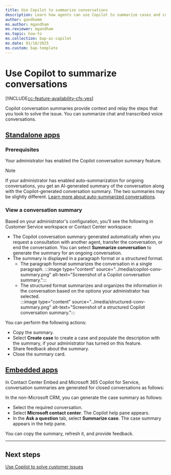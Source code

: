```yaml
---
title: Use Copilot to summarize conversations
description: Learn how agents can use Copilot to summarize cases and conversations in Customer Service workspace.
author: gandhamm 
ms.author: mgandham 
ms.reviewer: mgandham
ms.topic: how-to 
ms.collection: bap-ai-copilot
ms.date: 01/10/2025
ms.custom: bap-template 
---
```



# Use Copilot to summarize conversations

[!INCLUDE[cc-feature-availability-cfs-yes](../../includes/cc-feature-availability-cfs-yes.md)]

Copilot conversation summaries provide context and relay the steps that you took to solve the issue. You can summarize chat and transcribed voice conversations.


## [Standalone apps](#tab/standaloneapps)

### Prerequisites

Your administrator has enabled the Copilot conversation summary feature.

> [!NOTE]
> If your administrator has enabled auto-summarization for ongoing conversations, you get an AI-generated summary of the conversation along with the Copilot-generated conversation summary. The two summaries may be slightly different. [Learn more about auto-summarized conversations](cs-ai-generated-summary.md).

### View a conversation summary

Based on your administrator's configuration, you'll see the following in Customer Service workspace or Contact Center workspace:

- The Copilot conversation summary generated automatically when you request a consultation with another agent, transfer the conversation, or end the conversation. You can select **Summarize conversation** to generate the summary for an ongoing conversation.
- The summary is displayed in a paragraph format or a structured format.
  - The paragraph format summarizes the conversation in a single paragraph.
     :::image type="content" source="../media/copilot-conv-summary.png" alt-text="Screenshot of a Copilot conversation summary.":::
  - The structured format summarizes and organizes the information in the conversation based on the options your administrator has selected. <br>
     :::image type="content" source="../media/structured-conv-summary.png" alt-text="Screenshot of a structured Copilot conversation summary.":::

You can perform the following actions:

- Copy the summary.
- Select **Create case** to create a case and populate the description with the summary, if your administrator has turned on this feature. 
- Share feedback about the summary.
- Close the summary card.

## [Embedded apps](#tab/customersummarypage)

  In Contact Center Embed and Microsoft 365 Copilot for Service, conversation summaries are generated for closed conversations as follows:

  In the non-Microsoft CRM, you can generate the case summary as follows:

   - Select the required conversation.
   - Select **Microsoft contact center**. The Copilot help pane appears.
   - In the **Ask a question** tab, select **Summarize case**. The case summary appears in the help pane.

You can copy the summary, refresh it, and provide feedback.

---

## Next steps

[Use Copilot to solve customer issues](use-copilot-features.md)

